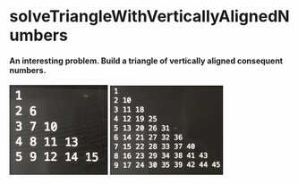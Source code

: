 # solveTriangleWithVerticallyAlignedNumbers

#### An interesting problem. Build a triangle of vertically aligned consequent numbers.
<div width=100% padding=2rem display=flex flex-wrap=wrap align-content=center>
  <img src="examples/exampleIMG_7989.JPG" width=35% padding=2rem margin-left=100px>
  <img src="examples/exampleIMG_1859.JPG" width=40% padding=2rem>
</div>
